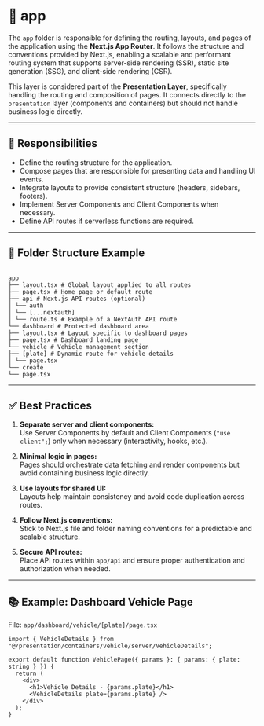 # 📁 app

The `app` folder is responsible for defining the routing, layouts, and pages of the application using the **Next.js App Router**. It follows the structure and conventions provided by Next.js, enabling a scalable and performant routing system that supports server-side rendering (SSR), static site generation (SSG), and client-side rendering (CSR).

This layer is considered part of the **Presentation Layer**, specifically handling the routing and composition of pages. It connects directly to the `presentation` layer (components and containers) but should not handle business logic directly.

---

## 📌 Responsibilities

- Define the routing structure for the application.
- Compose pages that are responsible for presenting data and handling UI events.
- Integrate layouts to provide consistent structure (headers, sidebars, footers).
- Implement Server Components and Client Components when necessary.
- Define API routes if serverless functions are required.

---

## 📂 Folder Structure Example

```plaintext

app
├── layout.tsx # Global layout applied to all routes
├── page.tsx # Home page or default route
├── api # Next.js API routes (optional)
│ └── auth
│ └── [...nextauth]
│ └── route.ts # Example of a NextAuth API route
└── dashboard # Protected dashboard area
├── layout.tsx # Layout specific to dashboard pages
├── page.tsx # Dashboard landing page
└── vehicle # Vehicle management section
├── [plate] # Dynamic route for vehicle details
│ └── page.tsx
└── create
└── page.tsx

```

---

## ✅ Best Practices

1. **Separate server and client components:**  
   Use Server Components by default and Client Components (`"use client";`) only when necessary (interactivity, hooks, etc.).

2. **Minimal logic in pages:**  
   Pages should orchestrate data fetching and render components but avoid containing business logic directly.

3. **Use layouts for shared UI:**  
   Layouts help maintain consistency and avoid code duplication across routes.

4. **Follow Next.js conventions:**  
   Stick to Next.js file and folder naming conventions for a predictable and scalable structure.

5. **Secure API routes:**  
   Place API routes within `app/api` and ensure proper authentication and authorization when needed.

---

## 📚 Example: Dashboard Vehicle Page

File: `app/dashboard/vehicle/[plate]/page.tsx`

```tsx
import { VehicleDetails } from "@/presentation/containers/vehicle/server/VehicleDetails";

export default function VehiclePage({ params }: { params: { plate: string } }) {
  return (
    <div>
      <h1>Vehicle Details - {params.plate}</h1>
      <VehicleDetails plate={params.plate} />
    </div>
  );
}
